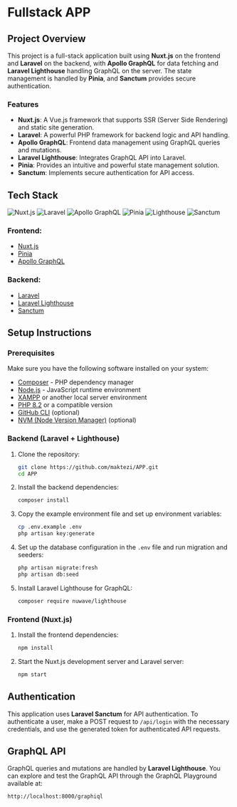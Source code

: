 # Fullstack APP

## Project Overview

This project is a full-stack application built using **Nuxt.js** on the frontend and **Laravel** on the backend, with **Apollo GraphQL** for data fetching and **Laravel Lighthouse** handling GraphQL on the server. The state management is handled by **Pinia**, and **Sanctum** provides secure authentication.

### Features
- **Nuxt.js**: A Vue.js framework that supports SSR (Server Side Rendering) and static site generation.
- **Laravel**: A powerful PHP framework for backend logic and API handling.
- **Apollo GraphQL**: Frontend data management using GraphQL queries and mutations.
- **Laravel Lighthouse**: Integrates GraphQL API into Laravel.
- **Pinia**: Provides an intuitive and powerful state management solution.
- **Sanctum**: Implements secure authentication for API access.

## Tech Stack
![Nuxt.js](https://img.shields.io/badge/Nuxt.js-00C58E?style=for-the-badge&logo=nuxt.js&logoColor=white)
![Laravel](https://img.shields.io/badge/Laravel-FF2D20?style=for-the-badge&logo=laravel&logoColor=white)
![Apollo GraphQL](https://img.shields.io/badge/Apollo%20GraphQL-311C87?style=for-the-badge&logo=apollo-graphql&logoColor=white)
![Pinia](https://img.shields.io/badge/Pinia-2C3E50?style=for-the-badge&logo=pinia&logoColor=yellow)
![Lighthouse](https://img.shields.io/badge/Laravel%20Lighthouse-10B981?style=for-the-badge&logo=graphql&logoColor=white)
![Sanctum](https://img.shields.io/badge/Sanctum-3498DB?style=for-the-badge&logo=laravel&logoColor=white)

### Frontend:
- [Nuxt.js](https://nuxtjs.org/)
- [Pinia](https://pinia.vuejs.org/)
- [Apollo GraphQL](https://www.apollographql.com/)

### Backend:
- [Laravel](https://laravel.com/)
- [Laravel Lighthouse](https://lighthouse-php.com/)
- [Sanctum](https://laravel.com/docs/sanctum)

## Setup Instructions

### Prerequisites

Make sure you have the following software installed on your system:
- [Composer](https://getcomposer.org/) - PHP dependency manager
- [Node.js](https://nodejs.org/) - JavaScript runtime environment
- [XAMPP](https://www.apachefriends.org/index.html) or another local server environment
- [PHP 8.2](https://www.php.net/) or a compatible version
- [GitHub CLI](https://cli.github.com/) (optional)
- [NVM (Node Version Manager)](https://github.com/nvm-sh/nvm) (optional)

### Backend (Laravel + Lighthouse)

1. Clone the repository:

    ```bash
    git clone https://github.com/maktezi/APP.git
    cd APP
    ```

2. Install the backend dependencies:

    ```bash
    composer install
    ```

3. Copy the example environment file and set up environment variables:

    ```bash
    cp .env.example .env
    php artisan key:generate
    ```

4. Set up the database configuration in the `.env` file and run migration and seeders:

    ```bash
    php artisan migrate:fresh
    php artisan db:seed
    ```

5. Install Laravel Lighthouse for GraphQL:

    ```bash
    composer require nuwave/lighthouse
    ```

### Frontend (Nuxt.js)

1. Install the frontend dependencies:

    ```bash
    npm install
    ```

2. Start the Nuxt.js development server and Laravel server:

    ```bash
    npm start
    ```

## Authentication

This application uses **Laravel Sanctum** for API authentication. To authenticate a user, make a POST request to `/api/login` with the necessary credentials, and use the generated token for authenticated API requests.

## GraphQL API

GraphQL queries and mutations are handled by **Laravel Lighthouse**. You can explore and test the GraphQL API through the GraphQL Playground available at:
```bash
http://localhost:8000/graphiql
```
